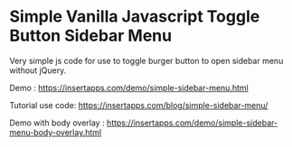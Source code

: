 # Simple Vanilla Javascript Toggle Button Sidebar Menu

Very simple js code for use to toggle burger button to open sidebar menu without jQuery.

Demo : https://insertapps.com/demo/simple-sidebar-menu.html

Tutorial use code: https://insertapps.com/blog/simple-sidebar-menu/

Demo with body overlay : https://insertapps.com/demo/simple-sidebar-menu-body-overlay.html
